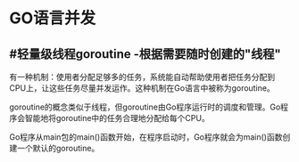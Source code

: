 # GO语言并发

## #轻量级线程goroutine -根据需要随时创建的"线程"

有一种机制：使用者分配足够多的任务，系统能自动帮助使用者把任务分配到CPU上，让这些任务尽量并发运作。这种机制在Go语言中被称为goroutine。

goroutine的概念类似于线程，但goroutine由Go程序运行时的调度和管理。Go程序会智能地将goroutine中的任务合理地分配给每个CPU。

Go程序从main包的main()函数开始，在程序启动时，Go程序就会为main()函数创建一个默认的goroutine。